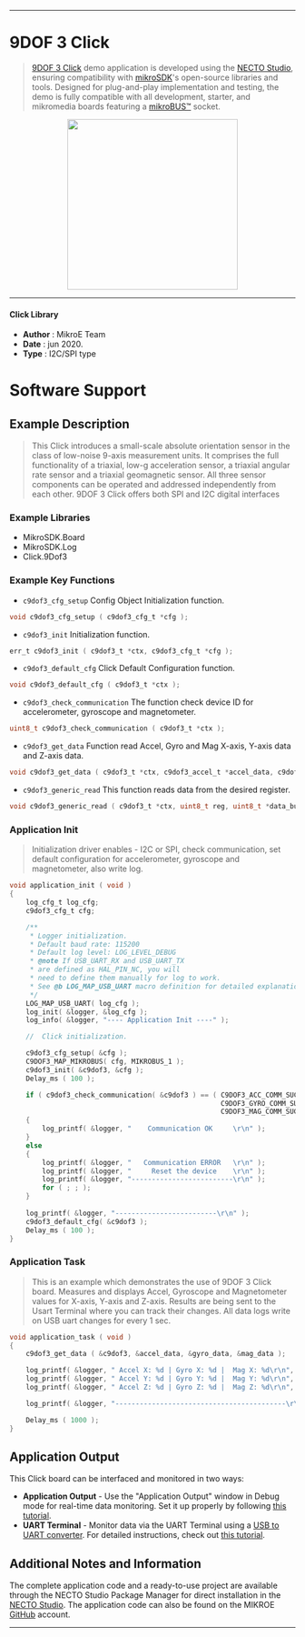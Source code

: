 
---
# 9DOF 3 Click

> [9DOF 3 Click](https://www.mikroe.com/?pid_product=MIKROE-4153) demo application is developed using
the [NECTO Studio](https://www.mikroe.com/necto), ensuring compatibility with [mikroSDK](https://www.mikroe.com/mikrosdk)'s
open-source libraries and tools. Designed for plug-and-play implementation and testing, the demo is fully compatible with
all development, starter, and mikromedia boards featuring a [mikroBUS&trade;](https://www.mikroe.com/mikrobus) socket.

<p align="center">
  <img src="https://www.mikroe.com/?pid_product=MIKROE-4153&image=1" height=300px>
</p>

---

#### Click Library

- **Author**        : MikroE Team
- **Date**          : jun 2020.
- **Type**          : I2C/SPI type

# Software Support

## Example Description

> This Click introduces a small-scale absolute orientation sensor in the class of low-noise 
> 9-axis measurement units. It comprises the full functionality of a triaxial, low-g acceleration 
> sensor, a triaxial angular rate sensor and a triaxial geomagnetic sensor. All three sensor 
> components can be operated and addressed independently from each other. 9DOF 3 Click offers 
> both SPI and I2C digital interfaces

### Example Libraries

- MikroSDK.Board
- MikroSDK.Log
- Click.9Dof3

### Example Key Functions

- `c9dof3_cfg_setup` Config Object Initialization function. 
```c
void c9dof3_cfg_setup ( c9dof3_cfg_t *cfg );
``` 
 
- `c9dof3_init` Initialization function. 
```c
err_t c9dof3_init ( c9dof3_t *ctx, c9dof3_cfg_t *cfg );
```

- `c9dof3_default_cfg` Click Default Configuration function. 
```c
void c9dof3_default_cfg ( c9dof3_t *ctx );
```

- `c9dof3_check_communication` The function check device ID for accelerometer, gyroscope and magnetometer. 
```c
uint8_t c9dof3_check_communication ( c9dof3_t *ctx );
```
 
- `c9dof3_get_data` Function read Accel, Gyro and Mag X-axis, Y-axis data and Z-axis data. 
```c
void c9dof3_get_data ( c9dof3_t *ctx, c9dof3_accel_t *accel_data, c9dof3_gyro_t *gyro_data, c9dof3_mag_t *mag_data );
```

- `c9dof3_generic_read` This function reads data from the desired register. 
```c
void c9dof3_generic_read ( c9dof3_t *ctx, uint8_t reg, uint8_t *data_buf, uint8_t len );
```

### Application Init

> Initialization driver enables - I2C or SPI, check communication, 
> set default configuration for accelerometer, gyroscope and magnetometer, also write log. 

```c
void application_init ( void )
{
    log_cfg_t log_cfg;
    c9dof3_cfg_t cfg;

    /** 
     * Logger initialization.
     * Default baud rate: 115200
     * Default log level: LOG_LEVEL_DEBUG
     * @note If USB_UART_RX and USB_UART_TX 
     * are defined as HAL_PIN_NC, you will 
     * need to define them manually for log to work. 
     * See @b LOG_MAP_USB_UART macro definition for detailed explanation.
     */
    LOG_MAP_USB_UART( log_cfg );
    log_init( &logger, &log_cfg );
    log_info( &logger, "---- Application Init ----" );

    //  Click initialization.

    c9dof3_cfg_setup( &cfg );
    C9DOF3_MAP_MIKROBUS( cfg, MIKROBUS_1 );
    c9dof3_init( &c9dof3, &cfg );
    Delay_ms ( 100 );

    if ( c9dof3_check_communication( &c9dof3 ) == ( C9DOF3_ACC_COMM_SUCCESS  |
                                                    C9DOF3_GYRO_COMM_SUCCESS |
                                                    C9DOF3_MAG_COMM_SUCCESS ) )
    {
        log_printf( &logger, "    Communication OK     \r\n" );
    }
    else
    {
        log_printf( &logger, "   Communication ERROR   \r\n" );
        log_printf( &logger, "     Reset the device    \r\n" );
        log_printf( &logger, "-------------------------\r\n" );
        for ( ; ; );
    }
    
    log_printf( &logger, "-------------------------\r\n" );
    c9dof3_default_cfg( &c9dof3 );
    Delay_ms ( 100 );
}
```

### Application Task

> This is an example which demonstrates the use of 9DOF 3 Click board.
> Measures and displays Accel, Gyroscope and Magnetometer values for X-axis, Y-axis and Z-axis.
> Results are being sent to the Usart Terminal where you can track their changes.
> All data logs write on USB uart changes for every 1 sec.

```c
void application_task ( void )
{
    c9dof3_get_data ( &c9dof3, &accel_data, &gyro_data, &mag_data );

    log_printf( &logger, " Accel X: %d | Gyro X: %d |  Mag X: %d\r\n", accel_data.x, gyro_data.x, mag_data.x );
    log_printf( &logger, " Accel Y: %d | Gyro Y: %d |  Mag Y: %d\r\n", accel_data.y, gyro_data.y, mag_data.y );
    log_printf( &logger, " Accel Z: %d | Gyro Z: %d |  Mag Z: %d\r\n", accel_data.z, gyro_data.z, mag_data.z );

    log_printf( &logger, "------------------------------------------\r\n" );

    Delay_ms ( 1000 );
}
```

## Application Output

This Click board can be interfaced and monitored in two ways:
- **Application Output** - Use the "Application Output" window in Debug mode for real-time data monitoring.
Set it up properly by following [this tutorial](https://www.youtube.com/watch?v=ta5yyk1Woy4).
- **UART Terminal** - Monitor data via the UART Terminal using
a [USB to UART converter](https://www.mikroe.com/click/interface/usb?interface*=uart,uart). For detailed instructions,
check out [this tutorial](https://help.mikroe.com/necto/v2/Getting%20Started/Tools/UARTTerminalTool).

## Additional Notes and Information

The complete application code and a ready-to-use project are available through the NECTO Studio Package Manager for 
direct installation in the [NECTO Studio](https://www.mikroe.com/necto). The application code can also be found on
the MIKROE [GitHub](https://github.com/MikroElektronika/mikrosdk_click_v2) account.

---
